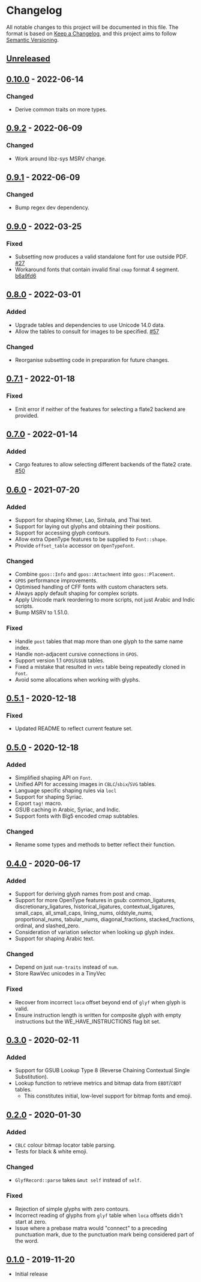 # Changelog

All notable changes to this project will be documented in this file. The
format is based on [Keep a Changelog], and this project aims to follow
[Semantic Versioning].

## [Unreleased]

## [0.10.0] - 2022-06-14

### Changed

- Derive common traits on more types.

## [0.9.2] - 2022-06-09

### Changed

- Work around libz-sys MSRV change.

## [0.9.1] - 2022-06-09

### Changed

- Bump regex dev dependency.

## [0.9.0] - 2022-03-25

### Fixed

- Subsetting now produces a valid standalone font for use outside PDF.
  [#27](https://github.com/yeslogic/allsorts/issues/27)
- Workaround fonts that contain invalid final `cmap` format 4 segment.
  [b6a9fd6](https://github.com/yeslogic/allsorts/commit/b6a9fd6dacfa2f7f6b9e3896fc0de0dc6be1500a)

## [0.8.0] - 2022-03-01

### Added

- Upgrade tables and dependencies to use Unicode 14.0 data.
- Allow the tables to consult for images to be specified.
  [#57](https://github.com/yeslogic/allsorts/pull/57)

### Changed

- Reorganise subsetting code in preparation for future changes.

## [0.7.1] - 2022-01-18

### Fixed

- Emit error if neither of the features for selecting a flate2 backend are
  provided.

## [0.7.0] - 2022-01-14

### Added

- Cargo features to allow selecting different backends of the flate2 crate.
  [#50](https://github.com/yeslogic/allsorts/issues/50)

## [0.6.0] - 2021-07-20

### Added

- Support for shaping Khmer, Lao, Sinhala, and Thai text.
- Support for laying out glyphs and obtaining their positions.
- Support for accessing glyph contours.
- Allow extra OpenType features to be supplied to `Font::shape`.
- Provide `offset_table` accessor on `OpenTypeFont`.

### Changed

- Combine `gpos::Info` and `gpos::Attachment` into `gpos::Placement`.
- `GPOS` performance improvements.
- Optimised handling of CFF fonts with custom characters sets.
- Always apply default shaping for complex scripts.
- Apply Unicode mark reordering to more scripts, not just Arabic and Indic
  scripts.
- Bump MSRV to 1.51.0.

### Fixed

- Handle `post` tables that map more than one glyph to the same name index.
- Handle non-adjacent cursive connections in `GPOS`.
- Support version 1.1 `GPOS`/`GSUB` tables.
- Fixed a mistake that resulted in `vmtx` table being repeatedly cloned in
  `Font`.
- Avoid some allocations when working with glyphs.

## [0.5.1] - 2020-12-18

### Fixed

- Updated README to reflect current feature set.

## [0.5.0] - 2020-12-18

### Added

- Simplified shaping API on `Font`.
- Unified API for accessing images in `CBLC`/`sbix`/`SVG` tables.
- Language specific shaping rules via `locl`
- Support for shaping Syriac.
- Export `tag!` macro.
- GSUB caching in Arabic, Syriac, and Indic.
- Support fonts with Big5 encoded cmap subtables.

### Changed

- Rename some types and methods to better reflect their function.

## [0.4.0] - 2020-06-17

### Added

- Support for deriving glyph names from post and cmap.
- Support for more OpenType features in gsub: common_ligatures,
  discretionary_ligatures, historical_ligatures, contextual_ligatures,
  small_caps, all_small_caps, lining_nums, oldstyle_nums, proportional_nums,
  tabular_nums, diagonal_fractions, stacked_fractions, ordinal, and
  slashed_zero.
- Consideration of variation selector when looking up glyph index.
- Support for shaping Arabic text.

### Changed

- Depend on just `num-traits` instead of `num`.
- Store RawVec unicodes in a TinyVec

### Fixed

- Recover from incorrect `loca` offset beyond end of `glyf` when glyph is valid.
- Ensure instruction length is written for composite glyph with empty
  instructions but the WE_HAVE_INSTRUCTIONS flag bit set.

## [0.3.0] - 2020-02-11

### Added

- Support for GSUB Lookup Type 8 (Reverse Chaining Contextual Single
  Substitution).
- Lookup function to retrieve metrics and bitmap data from `EBDT`/`CBDT`
  tables.
  - This constitutes initial, low-level support for bitmap fonts and emoji.

## [0.2.0] - 2020-01-30

### Added

- `CBLC` colour bitmap locator table parsing.
- Tests for black & white emoji.

### Changed

- `GlyfRecord::parse` takes `&mut self` instead of `self`.

### Fixed

- Rejection of simple glyphs with zero contours.
- Incorrect reading of glyphs from `glyf` table when `loca` offsets didn't
  start at zero.
- Issue where a prebase matra would "connect" to a preceding punctuation mark,
  due to the punctuation mark being considered part of the word.

## [0.1.0] - 2019-11-20

- Initial release

[Unreleased]: https://github.com/yeslogic/allsorts/compare/v0.10.0...HEAD
[0.10.0]: https://github.com/yeslogic/allsorts/compare/v0.9.2...v0.10.0
[0.9.2]: https://github.com/yeslogic/allsorts/compare/v0.9.1...v0.9.2
[0.9.1]: https://github.com/yeslogic/allsorts/compare/v0.9.0...v0.9.1
[0.9.0]: https://github.com/yeslogic/allsorts/compare/v0.8.0...v0.9.0
[0.8.0]: https://github.com/yeslogic/allsorts/compare/v0.7.1...v0.8.0
[0.7.1]: https://github.com/yeslogic/allsorts/compare/v0.7.0...v0.7.1
[0.7.0]: https://github.com/yeslogic/allsorts/compare/v0.6.0...v0.7.0
[0.6.0]: https://github.com/yeslogic/allsorts/compare/v0.5.1...v0.6.0
[0.5.1]: https://github.com/yeslogic/allsorts/compare/v0.5.0...v0.5.1
[0.5.0]: https://github.com/yeslogic/allsorts/compare/v0.4.0...v0.5.0
[0.4.0]: https://github.com/yeslogic/allsorts/compare/v0.3.0...v0.4.0
[0.3.0]: https://github.com/yeslogic/allsorts/compare/v0.2.0...v0.3.0
[0.2.0]: https://github.com/yeslogic/allsorts/compare/v0.1.0...v0.2.0
[0.1.0]: https://github.com/yeslogic/allsorts/releases/tag/v0.1.0

[Keep a Changelog]: https://keepachangelog.com/en/1.0.0
[Semantic Versioning]: https://semver.org/spec/v2.0.0.html
